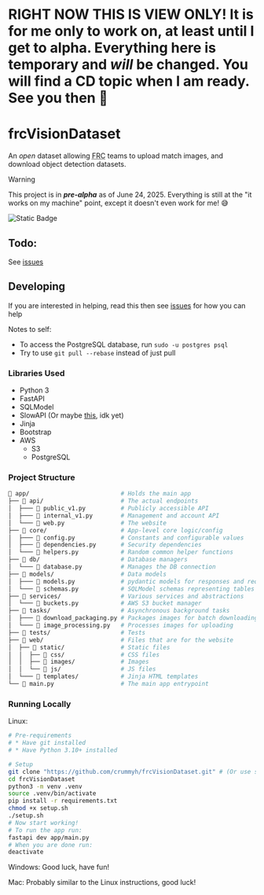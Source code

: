 # RIGHT NOW THIS IS VIEW ONLY! It is for me only to work on, at least until I get to alpha. Everything here is temporary and *will* be changed. You will find a CD topic when I am ready. See you then :wave:

# frcVisionDataset

An *open* dataset allowing <abbr title="FIRST Robotics Competition">FRC</abbr> teams to upload match images, and download object detection datasets.

> [!WARNING]
> This project is in ***pre-alpha*** as of June 24, 2025. Everything is still at the "it works on my machine" point, except it doesn't even work for me! :sweat_smile:

![Static Badge](https://img.shields.io/badge/Licence-MIT-blue?style=for-the-badge)

## Todo:

See [issues](https://github.com/crummyh/frcVisionDataset/issues)

## Developing

If you are interested in helping, read this then see [issues](https://github.com/crummyh/frcVisionDataset/issues) for how you can help

Notes to self:
* To access the PostgreSQL database, run `sudo -u postgres psql`
* Try to use `git pull --rebase` instead of just pull

### Libraries Used

* Python 3
* FastAPI
* SQLModel
* SlowAPI (Or maybe [this](https://github.com/abersheeran/asgi-ratelimit), idk yet)
* Jinja
* Bootstrap
* AWS
  * S3
  * PostgreSQL

### Project Structure

```bash
📁 app/                          # Holds the main app
├── 📁 api/                      # The actual endpoints
│  ├─── 🐍 public_v1.py          # Publicly accessible API
│  ├─── 🐍 internal_v1.py        # Management and account API
│  └─── 🐍 web.py                # The website
├── 📁 core/                     # App-level core logic/config
│  ├─── 🐍 config.py             # Constants and configurable values
│  ├─── 🐍 dependencies.py       # Security dependencies
│  └─── 🐍 helpers.py            # Random common helper functions
├── 📁 db/                       # Database managers
│  └─── 🐍 database.py           # Manages the DB connection
├── 📁 models/                   # Data models
│  ├─── 🐍 models.py             # pydantic models for responses and requests
│  └─── 🐍 schemas.py            # SQLModel schemas representing tables
├── 📁 services/                 # Various services and abstractions
│  └─── 🐍 buckets.py            # AWS S3 bucket manager
├── 📁 tasks/                    # Asynchronous background tasks
│  ├─── 🐍 download_packaging.py # Packages images for batch downloading
│  └─── 🐍 image_processing.py   # Processes images for uploading
├── 📁 tests/                    # Tests
├── 📁 web/                      # Files that are for the website
│  ├── 📁 static/                # Static files
│  │  ├── 📁 css/                # CSS files
│  │  ├── 📁 images/             # Images
│  │  └── 📁 js/                 # JS files
│  └─── 📁 templates/            # Jinja HTML templates
└── 🐍 main.py                   # The main app entrypoint
```

### Running Locally
Linux:
```bash
# Pre-requirements
# * Have git installed
# * Have Python 3.10+ installed

# Setup
git clone "https://github.com/crummyh/frcVisionDataset.git" # (Or use ssh)
cd frcVisionDataset
python3 -m venv .venv
source .venv/bin/activate
pip install -r requirements.txt
chmod +x setup.sh
./setup.sh
# Now start working!
# To run the app run:
fastapi dev app/main.py
# When you are done run:
deactivate
```

Windows:
Good luck, have fun!

Mac:
Probably similar to the Linux instructions, good luck!

